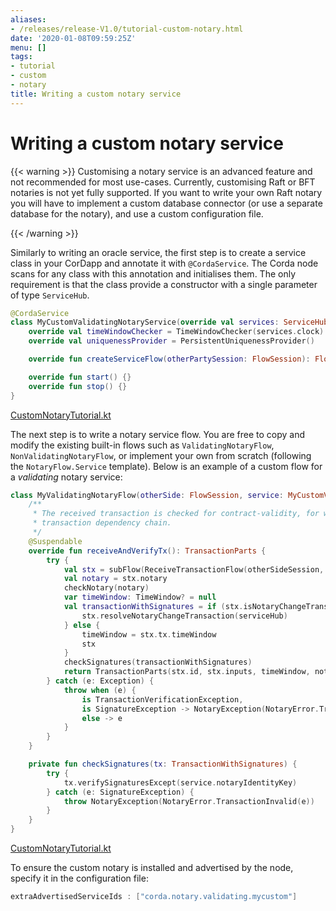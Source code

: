 ```yaml
---
aliases:
- /releases/release-V1.0/tutorial-custom-notary.html
date: '2020-01-08T09:59:25Z'
menu: []
tags:
- tutorial
- custom
- notary
title: Writing a custom notary service
---
```



# Writing a custom notary service


{{< warning >}}
Customising a notary service is an advanced feature and not recommended for most use-cases. Currently,
customising Raft or BFT notaries is not yet fully supported. If you want to write your own Raft notary you will have to
implement a custom database connector (or use a separate database for the notary), and use a custom configuration file.

{{< /warning >}}


Similarly to writing an oracle service, the first step is to create a service class in your CorDapp and annotate it
with `@CordaService`. The Corda node scans for any class with this annotation and initialises them. The only requirement
is that the class provide a constructor with a single parameter of type `ServiceHub`.

```kotlin
@CordaService
class MyCustomValidatingNotaryService(override val services: ServiceHub, override val notaryIdentityKey: PublicKey) : TrustedAuthorityNotaryService() {
    override val timeWindowChecker = TimeWindowChecker(services.clock)
    override val uniquenessProvider = PersistentUniquenessProvider()

    override fun createServiceFlow(otherPartySession: FlowSession): FlowLogic<Void?> = MyValidatingNotaryFlow(otherPartySession, this)

    override fun start() {}
    override fun stop() {}
}

```

[CustomNotaryTutorial.kt](https://github.com/corda/corda/blob/release/os/1.0/docs/source/example-code/src/main/kotlin/net/corda/docs/CustomNotaryTutorial.kt)

The next step is to write a notary service flow. You are free to copy and modify the existing built-in flows such
as `ValidatingNotaryFlow`, `NonValidatingNotaryFlow`, or implement your own from scratch (following the
`NotaryFlow.Service` template). Below is an example of a custom flow for a *validating* notary service:

```kotlin
class MyValidatingNotaryFlow(otherSide: FlowSession, service: MyCustomValidatingNotaryService) : NotaryFlow.Service(otherSide, service) {
    /**
     * The received transaction is checked for contract-validity, for which the caller also has to to reveal the whole
     * transaction dependency chain.
     */
    @Suspendable
    override fun receiveAndVerifyTx(): TransactionParts {
        try {
            val stx = subFlow(ReceiveTransactionFlow(otherSideSession, checkSufficientSignatures = false))
            val notary = stx.notary
            checkNotary(notary)
            var timeWindow: TimeWindow? = null
            val transactionWithSignatures = if (stx.isNotaryChangeTransaction()) {
                stx.resolveNotaryChangeTransaction(serviceHub)
            } else {
                timeWindow = stx.tx.timeWindow
                stx
            }
            checkSignatures(transactionWithSignatures)
            return TransactionParts(stx.id, stx.inputs, timeWindow, notary!!)
        } catch (e: Exception) {
            throw when (e) {
                is TransactionVerificationException,
                is SignatureException -> NotaryException(NotaryError.TransactionInvalid(e))
                else -> e
            }
        }
    }

    private fun checkSignatures(tx: TransactionWithSignatures) {
        try {
            tx.verifySignaturesExcept(service.notaryIdentityKey)
        } catch (e: SignatureException) {
            throw NotaryException(NotaryError.TransactionInvalid(e))
        }
    }
}

```

[CustomNotaryTutorial.kt](https://github.com/corda/corda/blob/release/os/1.0/docs/source/example-code/src/main/kotlin/net/corda/docs/CustomNotaryTutorial.kt)

To ensure the custom notary is installed and advertised by the node, specify it in the configuration file:

```kotlin
extraAdvertisedServiceIds : ["corda.notary.validating.mycustom"]
```

